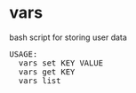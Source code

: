 # vars
bash script for storing user data
<pre>
USAGE:
  vars set KEY VALUE
  vars get KEY
  vars list
</pre>
